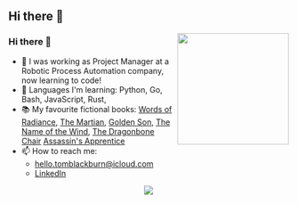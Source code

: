 ## Hi there 👋

<!--
**tomblackburn/tomblackburn** is a ✨ _special_ ✨ repository because its `README.md` (this file) appears on your GitHub profile.

Here are some ideas to get you started:

- 🔭 I’m currently working on ...
- 🌱 I’m currently learning ...
- 👯 I’m looking to collaborate on ...
- 🤔 I’m looking for help with ...
- 💬 Ask me about ...
- 📫 How to reach me: ...
- 😄 Pronouns: ...
- ⚡ Fun fact: ...
-->
<img align='right' src='https://media3.giphy.com/media/v1.Y2lkPTc5MGI3NjExZXd3ZThtNWhlZWZlaGgyZDR1b3E5ajd2NWZldWFneWN5cTFnMmN1eCZlcD12MV9pbnRlcm5hbF9naWZfYnlfaWQmY3Q9Zw/bGgsc5mWoryfgKBx1u/giphy.gif' width='200'>


### Hi there 👋

- 🔭 I was working as Project Manager at a Robotic Process Automation company, now learning to code!
- 🌱 Languages I'm learning: Python, Go, Bash, JavaScript, Rust, 
- 📚 My favourite fictional books: [Words of Radiance](), [The Martian](), [Golden Son](), [The Name of the Wind](), [The Dragonbone Chair]() [Assassin's Apprentice]()
- 📫 How to reach me:
  - [hello.tomblackburn@icloud.com](mailto:hello.tomblackburn@icloud.com)
  - [LinkedIn](https://uk.linkedin.com/in/tomblackburn/)

<p align="center">
  <a href="https://skillicons.dev">
    <img src="https://skillicons.dev/icons?i=py,go,bash,js,rust,sqlite,vim,docker,git" />
  </a>
</p>

